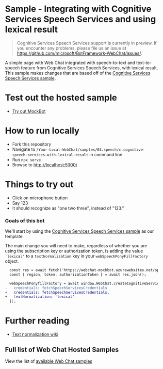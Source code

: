 # Sample - Integrating with Cognitive Services Speech Services and using lexical result

> Cognitive Services Speech Services support is currently in preview. If you encounter any problems, please file us an issue at https://github.com/microsoft/BotFramework-WebChat/issues/.

A simple page with Web Chat integrated with speech-to-text and text-to-speech feature from Cognitive Services Speech Services, with lexical result. This sample makes changes that are based off of the [Cognitive Services Speech Services sample](./../03.speech/b.cognitive-speech-services-js).

# Test out the hosted sample

-  [Try out MockBot](https://microsoft.github.io/BotFramework-WebChat/03.speech/c.cognitive-speech-services-with-lexical-result)

# How to run locally

-  Fork this repository
-  Navigate to `/Your-Local-WebChat/samples/03.speech/c.cognitive-speech-services-with-lexical-result` in command line
-  Run `npx serve`
-  Browse to [http://localhost:5000/](http://localhost:5000/)

# Things to try out

-  Click on microphone button
-  Say 123
-  It should recognize as "one two three", instead of "123."

### Goals of this bot

We'll start by using the [Cognitive Services Speech Services sample](./../03.speech/b.cognitive-speech-services-js) as our template.

The main change you will need to make, regardless of whether you are using the subscription key or authorization token, is adding the value `'lexical'` to a `textNormalization` key in your `webSpeechPonyFillFactory` object.

```diff
  const res = await fetch('https://webchat-mockbot.azurewebsites.net/speechservices/token', { method: 'POST' });
  const { region, token: authorizationToken } = await res.json();

  webSpeechPonyfillFactory = await window.WebChat.createCognitiveServicesSpeechServicesPonyfillFactory({
-   credentials: fetchSpeechServicesCredentials
+   credentials: fetchSpeechServicesCredentials,
+   textNormalization: 'lexical'
  });
```

# Further reading

-  [Text normalization wiki](https://en.wikipedia.org/wiki/Text_normalization)

## Full list of Web Chat Hosted Samples

View the list of [available Web Chat samples](https://github.com/microsoft/BotFramework-WebChat/tree/master/samples)
